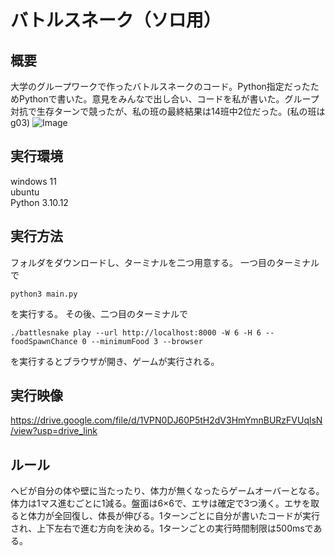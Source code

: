 # バトルスネーク（ソロ用）

## 概要
大学のグループワークで作ったバトルスネークのコード。Python指定だったためPythonで書いた。意見をみんなで出し合い、コードを私が書いた。グループ対抗で生存ターンで競ったが、私の班の最終結果は14班中2位だった。(私の班はg03)
![Image](https://github.com/user-attachments/assets/c6d14529-3b84-4f0c-a65b-5f91d9f2979b)


## 実行環境
windows 11  
ubuntu  
Python 3.10.12

## 実行方法
フォルダをダウンロードし、ターミナルを二つ用意する。
一つ目のターミナルで  
```
python3 main.py
```
を実行する。
その後、二つ目のターミナルで  
```
./battlesnake play --url http://localhost:8000 -W 6 -H 6 --foodSpawnChance 0 --minimumFood 3 --browser
```
を実行するとブラウザが開き、ゲームが実行される。

## 実行映像
https://drive.google.com/file/d/1VPN0DJ60P5tH2dV3HmYmnBURzFVUqlsN/view?usp=drive_link

## ルール
ヘビが自分の体や壁に当たったり、体力が無くなったらゲームオーバーとなる。体力は1マス進むごとに1減る。盤面は6×6で、エサは確定で3つ湧く。エサを取ると体力が全回復し、体長が伸びる。1ターンごとに自分が書いたコードが実行され、上下左右で進む方向を決める。1ターンごとの実行時間制限は500msである。



